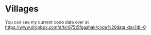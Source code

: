 # Villages
You can see my current code data over at https://www.dropbox.com/s/txr975t5fggshak/code%20data.xlsx?dl=0

